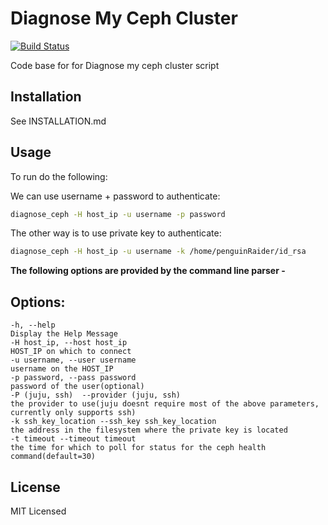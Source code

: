 # Diagnose My Ceph Cluster

[![Build Status](https://travis-ci.org/hellboy2k8/DiagCephCluster.svg?branch=master)](https://travis-ci.org/hellboy2k8/DiagCephCluster)

Code base for for Diagnose my ceph cluster script


## Installation
 
See INSTALLATION.md


## Usage

To run do the following:

We can use username + password to authenticate:

```bash
diagnose_ceph -H host_ip -u username -p password
```

The other way is to use private key to authenticate:

```bash
diagnose_ceph -H host_ip -u username -k /home/penguinRaider/id_rsa
```

**The following options are provided by the command line parser -**

## Options: ##
    -h, --help                                                          Display the Help Message 
    -H host_ip, --host host_ip                                          HOST_IP on which to connect
    -u username, --user username                                        username on the HOST_IP
    -p password, --pass password                                        password of the user(optional) 
    -P (juju, ssh)  --provider (juju, ssh)                              the provider to use(juju doesnt require most of the above parameters, currently only supports ssh) 
    -k ssh_key_location --ssh_key ssh_key_location                      the address in the filesystem where the private key is located
    -t timeout --timeout timeout                                        the time for which to poll for status for the ceph health command(default=30)
## License
MIT Licensed
